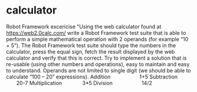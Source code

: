 # calculator
Robot Framework excericise
"Using the web calculator found at https://web2.0calc.com/ write a Robot Framework test suite that is able to perform a simple mathematical operation with 2 operands (for example “10 + 5”). The Robot Framework test suite should type the numbers in the calculator, press the equal sign, fetch the result displayed by the web calculator and verify that this is correct. Try to implement a solution that is re-usable (using other numbers and operations), easy to maintain and easy to understand.
Operands are not limited to single digit (we should be able to calculate “100 – 20” expressions).
Addition                    1+5
Subtraction                 20-7
Multiplication              3*5
Division                    14/2

